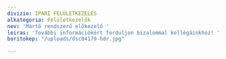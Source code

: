 ```yaml
---
divizio: IPARI FELÜLETKEZELÉS
alkategoria: Felületkezelők
nev: 'Mártő rendszerű előkezelő '
leiras: 'További információkért forduljon bizalommal kollégáinkhoz! '
boritokep: "/uploads/dsc04179-hdr.jpg"

---
```

